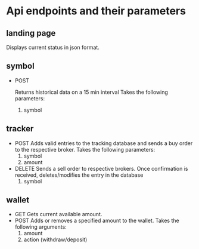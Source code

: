 # Api endpoints and their parameters

  
  

## landing page

Displays current status in json format.

  
  

## symbol

- POST

	Returns historical data on a 15 min interval
	Takes the following parameters:
	 1. symbol


## tracker

- POST
	Adds valid entries to the tracking database and sends a buy order to the respective broker.
	Takes the following parameters:
	 1. symbol
	 2. amount
- DELETE
	Sends a sell order to respective brokers. Once confirmation is received, deletes/modifies the entry in the 	database
	 1. symbol
	
	
	
## wallet

- GET
	Gets current available amount.
- POST
	Adds or removes a specified amount to the wallet. Takes the following arguments:
	1. amount
	2. action (withdraw/deposit)

